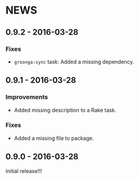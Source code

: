 # NEWS

## 0.9.2 - 2016-03-28

### Fixes

  * `groonga:sync` task: Added a missing dependency.

## 0.9.1 - 2016-03-28

### Improvements

  * Added missing description to a Rake task.

### Fixes

  * Added a missing file to package.

## 0.9.0 - 2016-03-28

Initial release!!!
